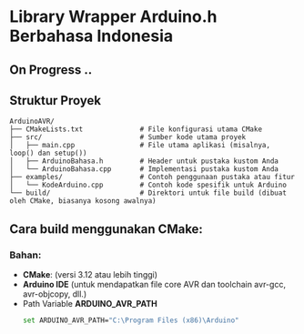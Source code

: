# Library Wrapper Arduino.h Berbahasa Indonesia

## On Progress .. 

## Struktur Proyek
```
ArduinoAVR/
├── CMakeLists.txt              # File konfigurasi utama CMake
├── src/                        # Sumber kode utama proyek
│   ├── main.cpp                # File utama aplikasi (misalnya, loop() dan setup())
│   ├── ArduinoBahasa.h         # Header untuk pustaka kustom Anda
│   └── ArduinoBahasa.cpp       # Implementasi pustaka kustom Anda
├── examples/                   # Contoh penggunaan pustaka atau fitur
│   └── KodeArduino.cpp         # Contoh kode spesifik untuk Arduino
└── build/                      # Direktori untuk file build (dibuat oleh CMake, biasanya kosong awalnya)

```

## Cara build menggunakan CMake:
### Bahan:
- **CMake**: (versi 3.12 atau lebih tinggi)
- **Arduino IDE** (untuk mendapatkan file core AVR dan toolchain avr-gcc, avr-objcopy, dll.)
- Path Variable **ARDUINO_AVR_PATH**
  ```BASH
  set ARDUINO_AVR_PATH="C:\Program Files (x86)\Arduino"
  ```
